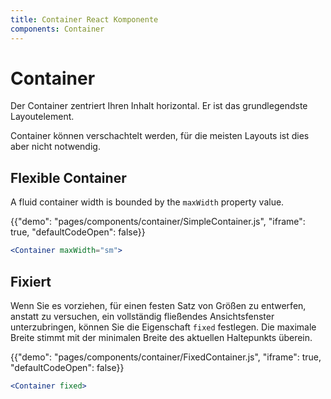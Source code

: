 ```yaml
---
title: Container React Komponente
components: Container
---
```


# Container

<p class="description">Der Container zentriert Ihren Inhalt horizontal. Er ist das grundlegendste Layoutelement.</p>

Container können verschachtelt werden, für die meisten Layouts ist dies aber nicht notwendig.

## Flexible Container

A fluid container width is bounded by the `maxWidth` property value.

{{"demo": "pages/components/container/SimpleContainer.js", "iframe": true, "defaultCodeOpen": false}}

```jsx
<Container maxWidth="sm">
```

## Fixiert

Wenn Sie es vorziehen, für einen festen Satz von Größen zu entwerfen, anstatt zu versuchen, ein vollständig fließendes Ansichtsfenster unterzubringen, können Sie die Eigenschaft `fixed` festlegen. Die maximale Breite stimmt mit der minimalen Breite des aktuellen Haltepunkts überein.

{{"demo": "pages/components/container/FixedContainer.js", "iframe": true, "defaultCodeOpen": false}}

```jsx
<Container fixed>
```